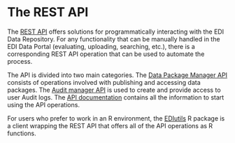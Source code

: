 # The REST API

The [REST API](https://pastaplus-core.readthedocs.io/en/latest/doc_tree/about.html) offers solutions for programmatically interacting with the EDI Data Repository. For any functionality that can be manually handled in the EDI Data Portal (evaluating, uploading, searching, etc.), there is a corresponding REST API operation that can be used to automate the process.

The API is divided into two main categories. The [Data Package Manager API](https://pastaplus-core.readthedocs.io/en/latest/doc_tree/pasta_api/data_package_manager_api.html) consists of operations involved with publishing and accessing data packages. The [Audit manager API](https://pastaplus-core.readthedocs.io/en/latest/doc_tree/pasta_api/audit_manager_api.html) is used to create and provide access to user Audit logs. The [API documentation](https://pastaplus-core.readthedocs.io/en/latest/doc_tree/pasta_api/index.html) contains all the information to start using the API operations.

For users who prefer to work in an R environment, the [EDIutils](https://ediorg.github.io/EDIutils/) R package is a client wrapping the REST API that offers all of the API operations as R functions. 
